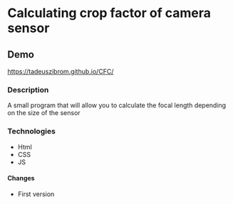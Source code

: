 # Calculating crop factor of camera sensor
## Demo
https://tadeuszibrom.github.io/CFC/
### Description
A small program that will allow you to calculate the focal length depending on the size of the sensor


### Technologies
 - Html
 - CSS
 - JS
 #### Changes
- First version
